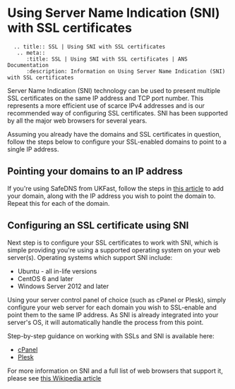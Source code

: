 # Using Server Name Indication (SNI) with SSL certificates

```eval_rst
  .. title:: SSL | Using SNI with SSL certificates
   .. meta::
      :title: SSL | Using SNI with SSL certificates | ANS Documentation
      :description: Information on Using Server Name Indication (SNI) with SSL certificates
```

Server Name Indication (SNI) technology can be used to present multiple SSL certificates on the same IP address and TCP port number. This represents a more efficient use of scarce <nospell>IPv4</nospell> addresses and is our recommended way of configuring SSL certificates. SNI has been supported by all the major web browsers for several years.

Assuming you already have the domains and SSL certificates in question, follow the steps below to configure your SSL-enabled domains to point to a single IP address.

## Pointing your domains to an IP address

If you're using SafeDNS from UKFast, follow the steps in [this article](/domains/safedns/addnewdomain) to add your domain, along with the IP address you wish to point the domain to. Repeat this for each of the domain.

## Configuring an SSL certificate using SNI

Next step is to configure your SSL certificates to work with SNI, which is simple providing you're using a supported operating system on your web server(s). Operating systems which support SNI include:

- Ubuntu - all in-life versions
- CentOS 6 and later
- Windows Server 2012 and later

Using your server control panel of choice (such as cPanel or Plesk), simply configure your web server for each domain you wish to SSL-enable and point them to the same IP address. As SNI is already integrated into your server's OS, it will automatically handle the process from this point.

Step-by-step guidance on working with SSLs and SNI is available here:

- [cPanel](https://documentation.cpanel.net/display/ALD/Install+an+SSL+Certificate+on+a+Domain#InstallanSSLCertificateonaDomain-SNIandmultiplecertificates)
- [Plesk](https://support.plesk.com/hc/en-us/articles/213944545-How-to-activate-the-SNI-support-on-the-Plesk-server-)

For more information on SNI and a full list of web browsers that support it, please see [this Wikipedia article](https://en.wikipedia.org/wiki/Server_Name_Indication)
